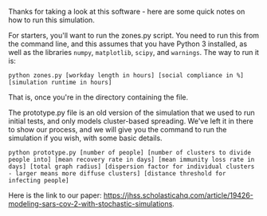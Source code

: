Thanks for taking a look at this software - here are some quick notes on how to run this simulation.

For starters, you'll want to run the zones.py script. You need to run this from the command line, and this assumes that you have Python 3 installed, as well as the libraries ```numpy```, ```matplotlib```, ```scipy```, and ```warnings```. The way to run it is:

```python zones.py [workday length in hours] [social compliance in %] [simulation runtime in hours]```

That is, once you're in the directory containing the file.

The prototype.py file is an old version of the simulation that we used to run initial tests, and only models cluster-based spreading. We've left it in there to show our process, and we will give you the command to run the simulation if you wish, with some basic details.

```python prototype.py [number of people] [number of clusters to divide people into] [mean recovery rate in days] [mean immunity loss rate in days] [total graph radius] [dispersion factor for individual clusters - larger means more diffuse clusters] [distance threshold for infecting people]```

Here is the link to our paper: https://jhss.scholasticahq.com/article/19426-modeling-sars-cov-2-with-stochastic-simulations.
